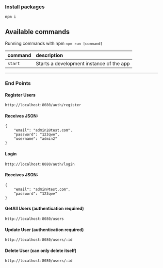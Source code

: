 ### Install packages

```shell
npm i
```

## Available commands

Running commands with npm `npm run [command]`

| command         | description                              |
| :-------------- | :--------------------------------------- |
| `start`         | Starts a development instance of the app |
---
### End Points
#### Register Users
```
http://localhost:8080/auth/register
```
#### Receives JSON:
```
{
    "email": "admin2@test.com",
    "password": "123qwe",
    "username": "admin2"
}
```
#### Login
```
http://localhost:8080/auth/login
```
#### Receives JSON:
```
{
    "email": "admin@test.com",
    "password": "123qwe"
}
```

#### GetAll Users (authentication required)
```
http://localhost:8080/users
```
#### Update User (authentication required)
```
http://localhost:8080/users/:id
```
#### Delete User (can only delete itself)
```
http://localhost:8080/users/:id
```
